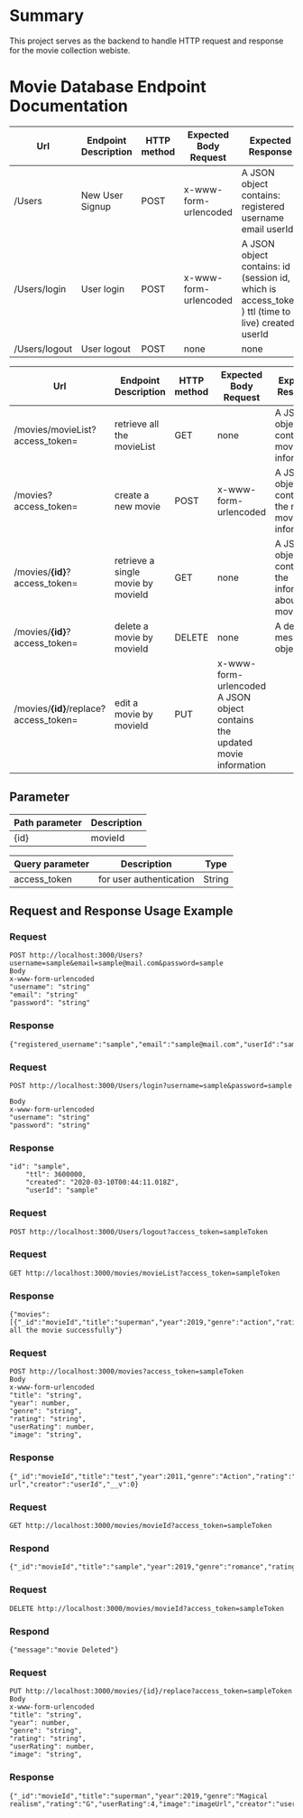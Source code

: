 # Summary 
This project serves as the backend to handle HTTP request and response for the movie collection webiste.

# Movie Database Endpoint Documentation
| Url | Endpoint Description | HTTP method | Expected Body Request | Expected Response |
|-----|----------------------|-------------|-----------------------|-------------------|
| /Users | New User Signup | POST | x-www-form-urlencoded | A JSON object contains: registered username email userId |
| /Users/login | User login | POST | x-www-form-urlencoded | A JSON object contains: id (session id, which is access_token ) ttl (time to live) created userId |
| /Users/logout | User logout |POST | none | none |


| Url | Endpoint Description | HTTP method | Expected Body Request | Expected Response |
|-----|----------------------|-------------|-----------------------|-------------------|
| /movies/movieList?access_token= | retrieve all the movieList | GET | none | A JSON object contains all movies information |
| /movies?access_token= | create a new movie | POST | x-www-form-urlencoded | A JSON object contains the new movie information |
| /movies/__{id}__?access_token= | retrieve a single movie by movieId | GET | none | A JSON object contains the information about movie |
| /movies/__{id}__?access_token= | delete a movie by movieId | DELETE | none | A delete message object |
| /movies/__{id}__/replace?access_token= | edit a movie by movieId | PUT | x-www-form-urlencoded A JSON object contains the updated movie information |

## Parameter

| Path parameter | Description |
|----------------|-------------|
| {id} | movieId |

| Query parameter | Description | Type |
|-----------------|-------------|------|
| access_token | for user authentication | String |

## Request and Response Usage Example

### Request
```
POST http://localhost:3000/Users?username=sample&email=sample@mail.com&password=sample
Body
x-www-form-urlencoded
"username": "string"
"email": "string"
"password": "string"
```
### Response
```
{"registered_username":"sample","email":"sample@mail.com","userId":"sample"}
```

### Request
```
POST http://localhost:3000/Users/login?username=sample&password=sample

Body
x-www-form-urlencoded
"username": "string"
"password": "string"
```
### Response

```
"id": "sample",
    "ttl": 3600000,
    "created": "2020-03-10T00:44:11.018Z",
    "userId": "sample"
```
### Request
```
POST http://localhost:3000/Users/logout?access_token=sampleToken
```


### Request
```
GET http://localhost:3000/movies/movieList?access_token=sampleToken
```
### Response
```
{"movies":[{"_id":"movieId","title":"superman","year":2019,"genre":"action","rating":"G","userRating":5,"image":"imageUrl","creator":"sampleUserId","__v":0}],"message":"Fetch all the movie successfully"}
```

### Request
```
POST http://localhost:3000/movies?access_token=sampleToken
Body
x-www-form-urlencoded
"title": "string",
"year": number,
"genre": "string",
"rating": "string",
"userRating": number,
"image": "string", 
```
### Response
```
{"_id":"movieId","title":"test","year":2011,"genre":"Action","rating":"G","userRating":1,"image":"test-url","creator":"userId","__v":0}
```



### Request
```
GET http://localhost:3000/movies/movieId?access_token=sampleToken
```

### Respond
```
{"_id":"movieId","title":"sample","year":2019,"genre":"romance","rating":"R","userRating":5,"image":"sampleUrl","creator":"userId","__v":0}
```
### Request
```
DELETE http://localhost:3000/movies/movieId?access_token=sampleToken
```
### Respond
```
{"message":"movie Deleted"}
```

### Request
```
PUT http://localhost:3000/movies/{id}/replace?access_token=sampleToken
Body
x-www-form-urlencoded
"title": "string",
"year": number,
"genre": "string",
"rating": "string",
"userRating": number,
"image": "string",

```
### Response
```
{"_id":"movieId","title":"superman","year":2019,"genre":"Magical realism","rating":"G","userRating":4,"image":"imageUrl","creator":"userId","__v":0}
```
